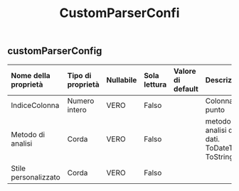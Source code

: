 ﻿---
title: CustomParserConfi
second_title: Aspose.Cells Cloud Documen
type: docs
url: /it/specification/model/customparserconfig/
description: "Aspose.Cells Specifica del modello cloud: CustomParserConfig. Gestisci facilmente Excel e altri fogli di calcolo con funzionalità come apertura, generazione, modifica, divisione, unione, confronto e conversione"
weight: 50
---
## **customParserConfig**

 

| Nome della proprietà| Tipo di proprietà| Nullabile| Sola lettura| Valore di default| Descrizione|
|:- |:- |:- |:- |:- |:- |
| IndiceColonna| Numero intero| VERO| Falso|| Colonna punto|
| Metodo di analisi| Corda| VERO| Falso|| metodo di analisi dei dati. ToDateTime ToString|
| Stile personalizzato| Corda| VERO| Falso|||

